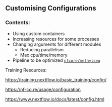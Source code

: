 ## Customising Configurations

### Contents:
- Using custom containers
- Increasing resources for some processes
- Changing arguments for different modules
    - Reducing parallelism
    - Max cpu/time/memory
- Pipeline to be optimized  [`nfcore/methylseq`](https://nf-co.re/methylseq)

Training Resources:

https://training.nextflow.io/basic_training/config/

https://nf-co.re/usage/configuration

https://www.nextflow.io/docs/latest/config.html

